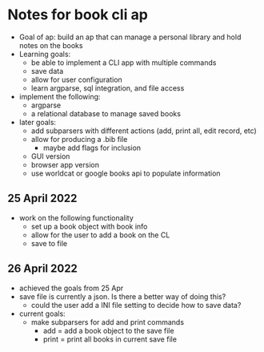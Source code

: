 # Notes for book cli ap
- Goal of ap: build an ap that can manage a personal library and hold notes on the books
- Learning goals:
    - be able to implement a CLI app with multiple commands
    - save data
    - allow for user configuration
    - learn argparse, sql integration, and file access
- implement the following:
    - argparse
    - a relational database to manage saved books
- later goals:
    - add subparsers with different actions (add, print all, edit record, etc)
    - allow for producing a .bib file
        - maybe add flags for inclusion
    - GUI version
    - browser app version
    - use worldcat or google books api to populate information

## 25 April 2022
- work on the following functionality
    - set up a book object with book info
    - allow for the user to add a book on the CL
    - save to file

## 26 April 2022
- achieved the goals from 25 Apr
- save file is currently a json. Is there a better way of doing this?
    - could the user add a INI file setting to decide how to save data?
- current goals:
    - make subparsers for add and print commands
        - add = add a book object to the save file
        - print = print all books in current save file